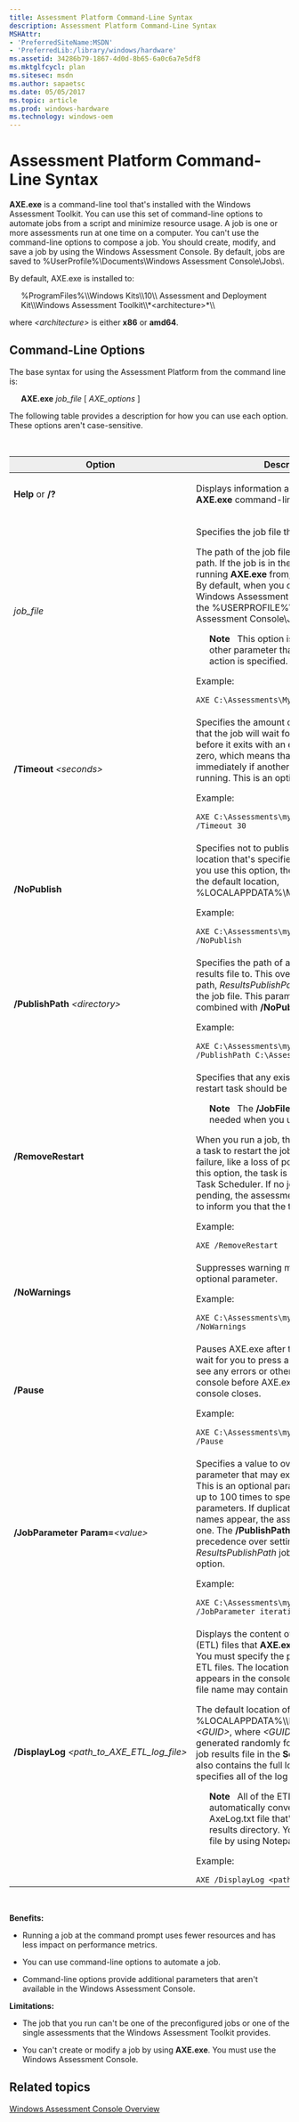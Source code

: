 ```yaml
---
title: Assessment Platform Command-Line Syntax
description: Assessment Platform Command-Line Syntax
MSHAttr:
- 'PreferredSiteName:MSDN'
- 'PreferredLib:/library/windows/hardware'
ms.assetid: 34286b79-1867-4d0d-8b65-6a0c6a7e5df8
ms.mktglfcycl: plan
ms.sitesec: msdn
ms.author: sapaetsc
ms.date: 05/05/2017
ms.topic: article
ms.prod: windows-hardware
ms.technology: windows-oem
---
```


# Assessment Platform Command-Line Syntax


**AXE.exe** is a command-line tool that's installed with the Windows Assessment Toolkit. You can use this set of command-line options to automate jobs from a script and minimize resource usage. A job is one or more assessments run at one time on a computer. You can't use the command-line options to compose a job. You should create, modify, and save a job by using the Windows Assessment Console. By default, jobs are saved to %UserProfile%\\Documents\\Windows Assessment Console\\Jobs\\.

By default, AXE.exe is installed to:

<p style="margin: 1em 0 0 1.5em;">%ProgramFiles%\\Windows Kits\\10\\ Assessment and Deployment Kit\\Windows Assessment Toolkit\\*&lt;architecture&gt;*\\</p>

where *&lt;architecture&gt;* is either **x86** or **amd64**.

## Command-Line Options


The base syntax for using the Assessment Platform from the command line is:

<p style="margin: 1em 0 0 1.5em;"><strong>AXE.exe</strong>&nbsp;<em>job_file</em>&nbsp;[&nbsp;<em>AXE_options</em>&nbsp;]</p>


<p>The following table provides a description for how you can use each option. These options aren't case-sensitive.</p>
<br/>
<table>
<thead>
<tr class="header">
<th bgcolor="EEEEEE"><p style="text-align: center; margin: 0 0 0 0">Option</p></th>
<th bgcolor="EEEEEE"><p style="text-align: center; margin: 0 0 0 0">Description</p></th>
</tr>
</thead>
<tbody>
<tr class="odd">
<td><p><strong>Help</strong> or <strong>/?</strong></p></td>
<td><p>Displays information about available <strong>AXE.exe</strong> command-line options.</p></td>
</tr>
<tr class="even">
<td><p><em>job_file</em></p></td>
<td><p>Specifies the job file that you want to run.</p>
<p>The path of the job file can be a relative path. If the job is in the directory that you're running <strong>AXE.exe</strong> from, no path is required. By default, when you create a job in the Windows Assessment Console, it's saved in the %USERPROFILE%\Documents\Windows Assessment Console\Jobs folder.</p>
<p style="margin: 1em 1.5em 0 1.5em;"><strong>Note</strong>&nbsp;&nbsp;&nbsp;This option is required if no other parameter that performs an action is specified.</p>
<p>Example:</p>
<code>AXE&nbsp;C:\Assessments\MyJobs\Job1.jobx</code></td>
</tr>
<tr class="odd">
<td><p><strong>/Timeout</strong>&nbsp;<em>&lt;seconds&gt;</em></p></td>
<td><p>Specifies the amount of time, in seconds, that the job will wait for another job to finish before it exits with an error. The default is zero, which means that the job will exit immediately if another job is already running. This is an optional parameter.</p>
<p>Example:</p>
<code>AXE&nbsp;C:\Assessments\myJobs\Job1.jobx /Timeout 30</code></td>
</tr>
<tr class="even">
<td><p><strong>/NoPublish</strong></p></td>
<td><p>Specifies not to publish the results file to the location that's specified in the job file. When you use this option, the results are saved to the default location, %LOCALAPPDATA%\Microsoft\Axe\Results.</p>
<p>Example:</p>
<code>AXE&nbsp;C:\Assessments\myJobs\Job1.jobx /NoPublish</code></td>
</tr>
<tr class="odd">
<td><p><strong>/PublishPath</strong>&nbsp;<em>&lt;directory&gt;</em></p></td>
<td><p>Specifies the path of a folder to publish the results file to. This overrides the publication path, <em>ResultsPublishPath</em>, that's specified in the job file. This parameter is ignored if it's combined with <strong>/NoPublish</strong>.</p>
<p>Example:</p>
<code>AXE&nbsp;C:\Assessments\myJobs\Job1.jobx /PublishPath C:\Assessments\myResults</code></td>
</tr>
<tr class="even">
<td><p><strong>/RemoveRestart</strong></p></td>
<td><p>Specifies that any existing, pending job-restart task should be removed.</p>
<p style="margin: 1em 1.5em 0 1.5em;"><strong>Note</strong>&nbsp;&nbsp;&nbsp;The <strong>/JobFile</strong> option isn't needed when you use this option.</p>
<p>When you run a job, the assessment creates a task to restart the job if there's a system failure, like a loss of power. When you use this option, the task is removed from the Task Scheduler. If no job-restart task is pending, the assessment will return an error to inform you that the task doesn't exist.</p>
<p>Example:</p>
<code>AXE&nbsp;/RemoveRestart</code></td>
</tr>
<tr class="odd">
<td><p><strong>/NoWarnings</strong></p></td>
<td><p>Suppresses warning messages. This is an optional parameter.</p>
<p>Example:</p>
<code>AXE&nbsp;C:\Assessments\myJobs\Job1.jobx /NoWarnings</code></td>
</tr>
<tr class="even">
<td><p><strong>/Pause</strong></p></td>
<td><p>Pauses AXE.exe after the job finishes, to wait for you to press a key. You can then see any errors or other information in the console before AXE.exe exits and the console closes.</p>
<p>Example:</p>
<code>AXE&nbsp;C:\Assessments\myJobs\Job1.jobx /Pause</code></td>
</tr>
<tr class="odd">
<td><p><strong>/JobParameter Param=</strong><em>&lt;value&gt;</em></p></td>
<td><p>Specifies a value to override a job parameter that may exist in the job manifest. This is an optional parameter. You can use it up to 100 times to specify multiple job parameters. If duplicate job parameter names appear, the assessment uses the last one. The <strong>/PublishPath</strong> option takes precedence over setting the <em>ResultsPublishPath</em> job parameter with this option.</p>
<p>Example:</p>
<code>AXE&nbsp;C:\Assessments\myJobs\Job1.jobx /JobParameter iterations=1</code></td>
</tr>
<tr class="even">
<td><p><strong>/DisplayLog</strong>&nbsp;<em>&lt;path_to_AXE_ETL_log_file&gt;</em></p></td>
<td><p>Displays the content of the Event Trace Log (ETL) files that <strong>AXE.exe</strong> uses for logging. You must specify the path of the <strong>AXE.exe</strong> ETL files. The location of the log files appears in the console when a job runs. The file name may contain wildcard characters.</p>
<p>The default location of the log file is %LOCALAPPDATA%\\Microsoft\\Axe\\Logs\\<em>&lt;GUID&gt;</em>, where <em>&lt;GUID&gt;</em> is the GUID that's generated randomly for each new job. The job results file in the <strong>SessionLogFiles</strong> node also contains the full location. This node specifies all of the log files.</p>
<p style="margin: 1em 1.5em 0 1.5em;"><strong>Note</strong>&nbsp;&nbsp;&nbsp;All of the ETL files are automatically converted into a single AxeLog.txt file that's saved in the results directory. You can open this file by using Notepad.</p>
<p>Example:</p>
<code>AXE&nbsp;/DisplayLog &lt;path_to_file&gt;</code></td>
</tr>
</tbody>
</table>

 

**Benefits:**

-   Running a job at the command prompt uses fewer resources and has less impact on performance metrics.

-   You can use command-line options to automate a job.

-   Command-line options provide additional parameters that aren't available in the Windows Assessment Console.

**Limitations:**

-   The job that you run can't be one of the preconfigured jobs or one of the single assessments that the Windows Assessment Toolkit provides.

-   You can't create or modify a job by using **AXE.exe**. You must use the Windows Assessment Console.

## Related topics


[Windows Assessment Console Overview](windows-assessment-console-overview.md)

 

 







